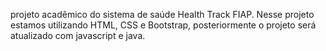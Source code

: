 projeto acadêmico do sistema de saúde Health Track FIAP. Nesse projeto estamos utilizando HTML, CSS e Bootstrap, posteriormente o projeto será atualizado com javascript e java.